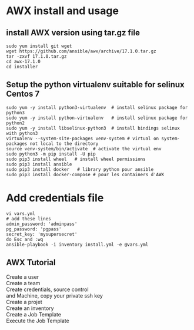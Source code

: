 # AWX install and usage

## install AWX version using tar.gz file
```shell
sudo yum install git wget
wget https://github.com/ansible/awx/archive/17.1.0.tar.gz
tar -zxvf 17.1.0.tar.gz
cd awx-17.1.0
cd installer
```
## Setup the python virtualenv suitable for selinux Centos 7  
```shell
sudo yum -y install python3-virtualenv  # install selinux package for python3
sudo yum -y install python-virtualenv   # install selinux package for python2
sudo yum -y install libselinux-python3  # install bindings selinux with python3
virtualenv --system-site-packages venv-system # virtual on system-packages not local to the directory
source venv-system/bin/activate  # activate the virtual env 
sudo python3 -m pip install -U pip
sudo pip3 install wheel   # install wheel permissions
sudo pip3 install ansible
sudo pip3 install docker   # library python pour ansible
sudo pip3 install docker-compose # pour les containers d'AWX
```
# Add credentials file 
```shell
vi vars.yml
# add these lines
admin_password: 'adminpass'
pg_password: 'pgpass'
secret_key: 'mysupersecret'
do Esc and :wq
ansible-playbook -i inventory install.yml -e @vars.yml
```

## AWX Tutorial
Create a user  
Create a team  
Create credentials, source control  
and Machine, copy your private ssh key    
Create a projet  
Create an inventory  
Create a Job Template  
Execute the Job Template  